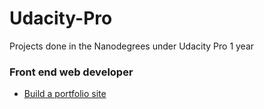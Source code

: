 # Udacity-Pro
Projects done in the Nanodegrees under Udacity Pro 1 year

### Front end web developer 
* [Build a portfolio site](https://github.com/amita-kapoor/Udacity-Pro/tree/master/Front_End_Web_Developer/Build_portfolio)
